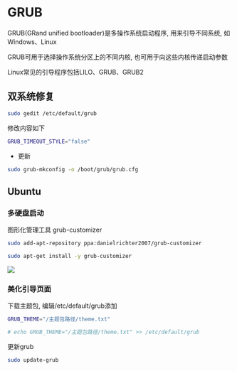 <!--
 * @Description: 
 * @Version: 1.0
 * @Author: dmjcb
 * @Email:  
 * @Date: 2021-08-17 00:11:16
 * @LastEditors: dmjcb
 * @LastEditTime: 2023-04-19 11:46:49
-->

# GRUB

GRUB(GRand unified bootloader)是多操作系统启动程序, 用来引导不同系统, 如Windows、Linux

GRUB可用于选择操作系统分区上的不同内核, 也可用于向这些内核传递启动参数

Linux常见的引导程序包括LILO、GRUB、GRUB2

## 双系统修复

```sh
sudo gedit /etc/default/grub
```

修改内容如下

```sh
GRUB_TIMEOUT_STYLE="false"
```

- 更新

```sh
sudo grub-mkconfig -o /boot/grub/grub.cfg
```

## Ubuntu

### 多硬盘启动

图形化管理工具 grub-customizer

```sh
sudo add-apt-repository ppa:danielrichter2007/grub-customizer

sudo apt-get install -y grub-customizer
```

![](/.imgur/20210817002414.png)

### 美化引导页面

下载主题包, 编辑/etc/default/grub添加

```sh
GRUB_THEME="/主题包路径/theme.txt"

# echo GRUB_THEME="/主题包路径/theme.txt" >> /etc/default/grub
```

更新grub

```sh
sudo update-grub
```
